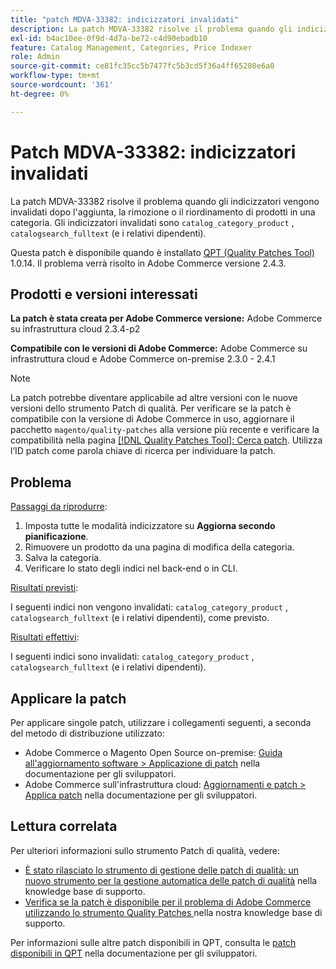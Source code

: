 ```yaml
---
title: "patch MDVA-33382: indicizzatori invalidati"
description: La patch MDVA-33382 risolve il problema quando gli indicizzatori vengono invalidati dopo l'aggiunta, la rimozione o il riordinamento di prodotti in una categoria. Gli indicizzatori invalidati sono "catalog_category_product" , "catalogsearch_fulltext" (e i loro dipendenti).
exl-id: b4ac10ee-0f9d-4d7a-be72-c4d90ebadb10
feature: Catalog Management, Categories, Price Indexer
role: Admin
source-git-commit: ce81fc35cc5b7477fc5b3cd5f36a4ff65280e6a0
workflow-type: tm+mt
source-wordcount: '361'
ht-degree: 0%

---
```


# Patch MDVA-33382: indicizzatori invalidati

La patch MDVA-33382 risolve il problema quando gli indicizzatori vengono invalidati dopo l&#39;aggiunta, la rimozione o il riordinamento di prodotti in una categoria. Gli indicizzatori invalidati sono `catalog_category_product` , `catalogsearch_fulltext` (e i relativi dipendenti).

Questa patch è disponibile quando è installato [QPT (Quality Patches Tool)](https://devdocs.magento.com/guides/v2.4/comp-mgr/patching.html#mqp) 1.0.14. Il problema verrà risolto in Adobe Commerce versione 2.4.3.

## Prodotti e versioni interessati

**La patch è stata creata per Adobe Commerce versione:** Adobe Commerce su infrastruttura cloud 2.3.4-p2

**Compatibile con le versioni di Adobe Commerce:** Adobe Commerce su infrastruttura cloud e Adobe Commerce on-premise 2.3.0 - 2.4.1

>[!NOTE]
>
>La patch potrebbe diventare applicabile ad altre versioni con le nuove versioni dello strumento Patch di qualità. Per verificare se la patch è compatibile con la versione di Adobe Commerce in uso, aggiornare il pacchetto `magento/quality-patches` alla versione più recente e verificare la compatibilità nella pagina [[!DNL Quality Patches Tool]: Cerca patch](https://devdocs.magento.com/quality-patches/tool.html#patch-grid). Utilizza l’ID patch come parola chiave di ricerca per individuare la patch.

## Problema

<u>Passaggi da riprodurre</u>:

1. Imposta tutte le modalità indicizzatore su **Aggiorna secondo pianificazione**.
1. Rimuovere un prodotto da una pagina di modifica della categoria.
1. Salva la categoria.
1. Verificare lo stato degli indici nel back-end o in CLI.

<u>Risultati previsti</u>:

I seguenti indici non vengono invalidati: `catalog_category_product` , `catalogsearch_fulltext` (e i relativi dipendenti), come previsto.

<u>Risultati effettivi</u>:

I seguenti indici sono invalidati: `catalog_category_product` , `catalogsearch_fulltext` (e i relativi dipendenti).

## Applicare la patch

Per applicare singole patch, utilizzare i collegamenti seguenti, a seconda del metodo di distribuzione utilizzato:

* Adobe Commerce o Magento Open Source on-premise: [Guida all&#39;aggiornamento software > Applicazione di patch](https://devdocs.magento.com/guides/v2.4/comp-mgr/patching/mqp.html) nella documentazione per gli sviluppatori.
* Adobe Commerce sull&#39;infrastruttura cloud: [Aggiornamenti e patch > Applica patch](https://devdocs.magento.com/cloud/project/project-patch.html) nella documentazione per gli sviluppatori.

## Lettura correlata

Per ulteriori informazioni sullo strumento Patch di qualità, vedere:

* [È stato rilasciato lo strumento di gestione delle patch di qualità: un nuovo strumento per la gestione automatica delle patch di qualità](/help/announcements/adobe-commerce-announcements/magento-quality-patches-released-new-tool-to-self-serve-quality-patches.md) nella knowledge base di supporto.
* [Verifica se la patch è disponibile per il problema di Adobe Commerce utilizzando lo strumento Quality Patches ](/help/support-tools/patches-available-in-qpt-tool/check-patch-for-magento-issue-with-magento-quality-patches.md) nella nostra knowledge base di supporto.

Per informazioni sulle altre patch disponibili in QPT, consulta le [patch disponibili in QPT](https://devdocs.magento.com/quality-patches/tool.html#patch-grid) nella documentazione per gli sviluppatori.
